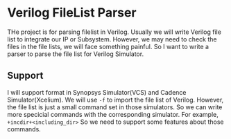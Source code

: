 # Verilog FileList Parser

THe project is for parsing filelist in Verilog.
Usually we will write Verilog file list to integrate our IP or Subsystem.
However, we may need to check the files in the file lists, we will face something painful.
So I want to write a parser to parse the file list for Verilog Simulator.

## Support

I will support format in Synopsys Simulator(VCS) and Cadence Simulator(Xcelium).
We will use `-f` to import the file list of Verilog.
However, the file list is just a small command set in those simulators.
So we can write more specicial commands with the corresponding simulator.
For example, `+incdir+<including_dir>`
So we need to support some features about those commands.
